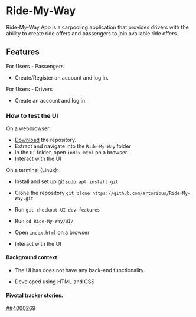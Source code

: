 # Ride-My-Way
Ride-My-Way App is a carpooling application that provides drivers with the ability to create ride offers and passengers to join available ride offers.

## Features

For Users - Passengers

* Create/Register an account and log in.

For Users - Drivers

* Create an account and log in.

### How to test the UI

On a webbrowser:

* [Download](https://github.com/artorious/Ride-My-Way/archive/UI-dev-features.zip) the repository.
* Extract and navigate into the `Ride-My-Way` folder
* in the `UI` folder, open `index.html` on a browser.
* Interact with the UI

On a  terminal (Linux):

* Install and set up git `sudo apt install git` 

* Clone the repository `git clone https://github.com/artorious/Ride-My-Way.git`

* Run `git checkout UI-dev-features`

* Run `cd Ride-My-Way/UI/`

* Open `index.html` on a browser
* Interact with the UI

#### Background context

* The UI has does not have any back-end functionality.

* Developed using HTML and CSS

#### Pivotal tracker stories.
[##4000269](https://www.pivotaltracker.com/epic/show/4000269)
